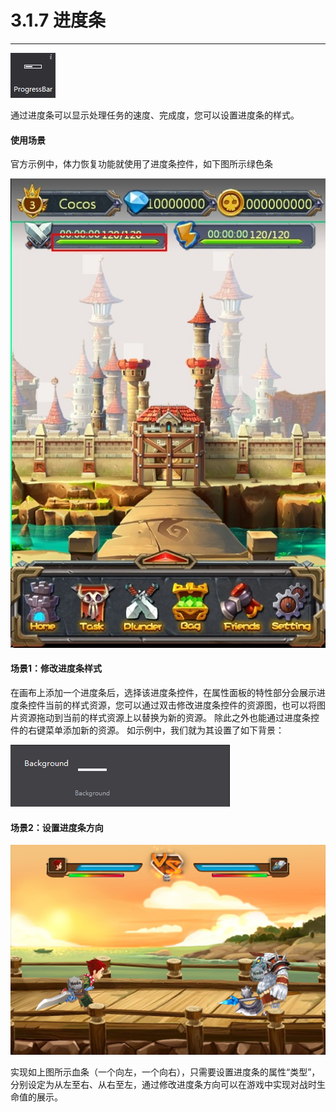 # 3.1.7 进度条
---
 
![image](res/image084.png)

通过进度条可以显示处理任务的速度、完成度，您可以设置进度条的样式。

#### 使用场景
官方示例中，体力恢复功能就使用了进度条控件，如下图所示绿色条
  
![image](res/image085.jpg)


#### 场景1：修改进度条样式
在画布上添加一个进度条后，选择该进度条控件，在属性面板的特性部分会展示进度条控件当前的样式资源，您可以通过双击修改进度条控件的资源图，也可以将图片资源拖动到当前的样式资源上以替换为新的资源。
除此之外也能通过进度条控件的右键菜单添加新的资源。
如示例中，我们就为其设置了如下背景：
 
![image](res/image086.png)


#### 场景2：设置进度条方向

![image](res/image087.png)

 
实现如上图所示血条（一个向左，一个向右），只需要设置进度条的属性“类型”，分别设定为从左至右、从右至左，通过修改进度条方向可以在游戏中实现对战时生命值的展示。

